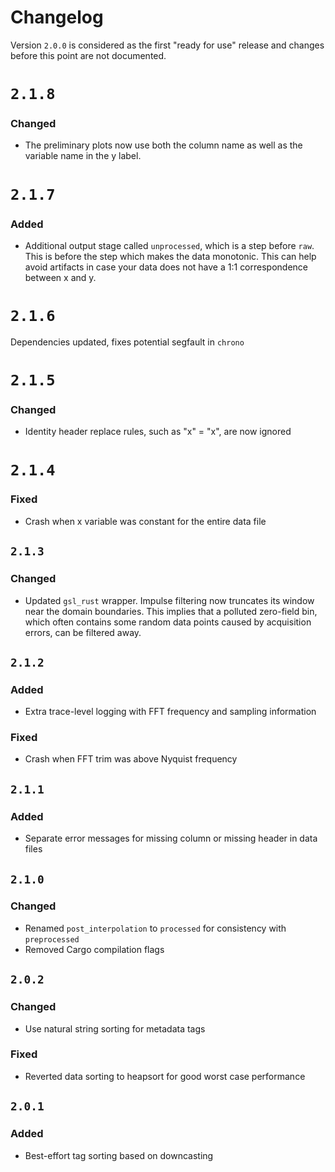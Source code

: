 # Changelog
Version `2.0.0` is considered as the first "ready for use" release and changes before this point are not documented.

# `2.1.8`
### Changed
- The preliminary plots now use both the column name as well as the variable name in the y label.

# `2.1.7`
### Added
- Additional output stage called `unprocessed`, which is a step before `raw`. This is before the step which makes the data monotonic. This can help avoid artifacts in case your data does not have a 1:1 correspondence between x and y.

# `2.1.6`
Dependencies updated, fixes potential segfault in `chrono`

# `2.1.5`
### Changed
- Identity header replace rules, such as "x" = "x", are now ignored

# `2.1.4`
### Fixed
- Crash when x variable was constant for the entire data file

## `2.1.3`
### Changed
- Updated `gsl_rust` wrapper. Impulse filtering now truncates its window near the domain boundaries. This implies that a polluted zero-field bin, which often contains some random data points caused by acquisition errors, can be filtered away.

## `2.1.2`
### Added
- Extra trace-level logging with FFT frequency and sampling information

### Fixed
- Crash when FFT trim was above Nyquist frequency

## `2.1.1`
### Added
- Separate error messages for missing column or missing header in data files

## `2.1.0`
### Changed
- Renamed `post_interpolation` to `processed` for consistency with `preprocessed` 
- Removed Cargo compilation flags

## `2.0.2`
### Changed
- Use natural string sorting for metadata tags

### Fixed
- Reverted data sorting to heapsort for good worst case performance

## `2.0.1`
### Added
- Best-effort tag sorting based on downcasting
